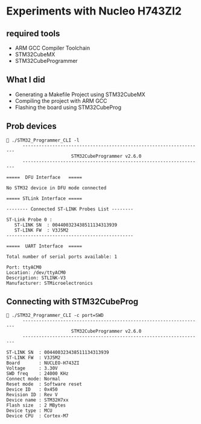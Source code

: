 # Experiments with Nucleo H743ZI2

## required tools

- ARM GCC Compiler Toolchain
- STM32CubeMX
- STM32CubeProgrammer
 
## What I did
 
- Generating a Makefile Project using STM32CubeMX
- Compiling the project with ARM GCC
- Flashing the board using STM32CubeProg

## Prob devices

```
 ./STM32_Programmer_CLI -l
      -------------------------------------------------------------------
                        STM32CubeProgrammer v2.6.0                  
      -------------------------------------------------------------------

=====  DFU Interface   =====

No STM32 device in DFU mode connected

===== STLink Interface =====

-------- Connected ST-LINK Probes List --------

ST-Link Probe 0 :
   ST-LINK SN  : 004400323438511134313939
   ST-LINK FW  : V3J5M2
-----------------------------------------------

=====  UART Interface  =====

Total number of serial ports available: 1

Port: ttyACM0
Location: /dev/ttyACM0
Description: STLINK-V3
Manufacturer: STMicroelectronics
```

## Connecting with STM32CubeProg

```
 ./STM32_Programmer_CLI -c port=SWD
      -------------------------------------------------------------------
                        STM32CubeProgrammer v2.6.0                  
      -------------------------------------------------------------------

ST-LINK SN  : 004400323438511134313939
ST-LINK FW  : V3J5M2
Board       : NUCLEO-H743ZI
Voltage     : 3.30V
SWD freq    : 24000 KHz
Connect mode: Normal
Reset mode  : Software reset
Device ID   : 0x450
Revision ID : Rev V
Device name : STM32H7xx
Flash size  : 2 MBytes
Device type : MCU
Device CPU  : Cortex-M7
```

